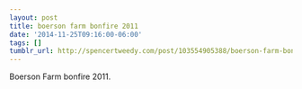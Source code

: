 ```yaml
---
layout: post
title: boerson farm bonfire 2011
date: '2014-11-25T09:16:00-06:00'
tags: []
tumblr_url: http://spencertweedy.com/post/103554905388/boerson-farm-bonfire-2011
---
```

Boerson Farm bonfire 2011.
